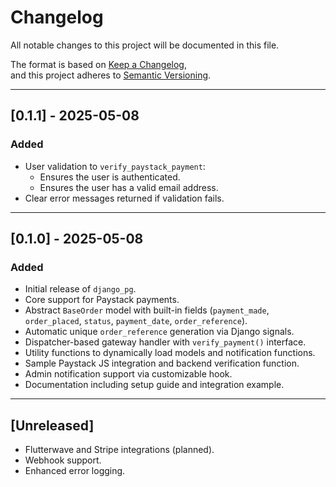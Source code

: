 # Changelog

All notable changes to this project will be documented in this file.

The format is based on [Keep a Changelog](https://keepachangelog.com/en/1.0.0/),  
and this project adheres to [Semantic Versioning](https://semver.org/spec/v2.0.0.html).

---
## [0.1.1] - 2025-05-08
### Added
- User validation to `verify_paystack_payment`:
  - Ensures the user is authenticated.
  - Ensures the user has a valid email address.
- Clear error messages returned if validation fails.

---

## [0.1.0] - 2025-05-08

### Added
- Initial release of `django_pg`.
- Core support for Paystack payments.
- Abstract `BaseOrder` model with built-in fields (`payment_made`, `order_placed`, `status`, `payment_date`, `order_reference`).
- Automatic unique `order_reference` generation via Django signals.
- Dispatcher-based gateway handler with `verify_payment()` interface.
- Utility functions to dynamically load models and notification functions.
- Sample Paystack JS integration and backend verification function.
- Admin notification support via customizable hook.
- Documentation including setup guide and integration example.

---

## [Unreleased]

- Flutterwave and Stripe integrations (planned).
- Webhook support.
- Enhanced error logging.
